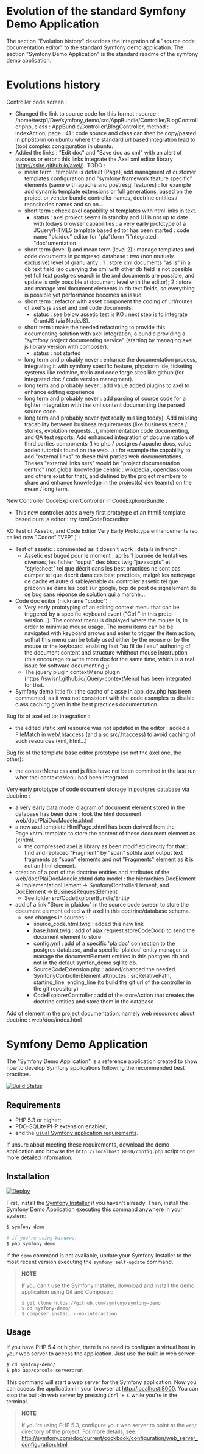 Evolution of the standard Symfony Demo Application
==================================================

The section "Evolution history" describes the integration of a "source code documentation editor" to the standard Symfony demo application.
The section "Symfony Demo Application" is the standard readme of the symfony demo application.

Evolutions history
==================

Controller code screen :
  - Changed the link to source code for this format :
source : /home/testp1/Dev/symfony_demo/src/AppBundle/Controller/BlogController.php, class : AppBundle\Controller\BlogController, method : indexAction, page : 41 : code source and class can then be copy/pasted in phpStorm on ubuntu where the standard url based integration lead to (too) complex congiguration in ubuntu.
  - Added the links : "Edit doc" and "Save doc as xml" with an alert of success or error : this links integrate the Axel xml editor library (http://ssire.github.io/axel/).
  TODO :
    - mean term : template is default (Page), add managment of customer templates configuration and "symfony framework feature specific" elements (same with apache and postresgl features) : for example add dynamic template extensions or full generations, based on the project or vendor bundle controller names, doctrine entities / repositories names and so on...
    - short term : check axel capability of templates with html links in text.
      - status : axel project seems in standby and UI is not up to date with todays browser capabilities : a very early prototype of a JQuery/HTML5 template based editor has been started : code name "plaidoc" editor for "pla"tform "i"ntegrated "doc"umentation.
    - short term (level 1) and mean term (level 2) : manage templates and code documents in postgresql database : two (non mutualy exclusive) level of granularity : 1 : store xml documents "as is" in a db text field (so querying the xml with other db field is not possible yet full text postgres search in the xml documents are possible, and update is only possible at document level with the editor); 2 : store and manage xml document elements in db text fields, so everything is possible yet performance becomes an issue.
    - short term : refactor with asset component the coding of url/routes of axel's js asset and xml code documents.
      - status : see below assetic test is KO : next step is to integrate GruntJS (via NodeJS).
    - short term : make the needed refactoring to provide this documenting solution with axel integration, a bundle providing a "symfony project documenting service" (starting by managing axel js library version with composer).
      - status : not started
    - long term and probably never : enhance the documentation process, integrating it with symfony specific feature, phpstorm ide, ticketing systems like redmine, trello and code forge sites like github (for integrated doc / code version managment).
    - long term and probably never : add value added plugins to axel to enhance editing experience
    - long term and probably never : add parsing of source code for a tighter integration with the xml content documenting the parsed source code.
    - long term and probably never (yet really missing today): Add missing tracability between business requirements (like business specs / stories, evolution requests...), implementation code documenting, and QA test reports. Add enhanced integration of documentation of third parties components (like php / postgres / apache docs, value added tutorials found on the web...) : for example the capability to add "external links" to these third parties web documentations. Theses "external links sets" would be "project documentation centric" (not global knowledge centric : wikipedia , openclassroom and others exist for that), and defined by the project members to share and enhance knowledge in the project(s) dev team(s) on the mean / long term.

New Controller CodeExplorerController in CodeExplorerBundle :
  - This new controller adds a very first prototype of an html5 template based pure js editor : try /xmlCodeDoc/editor

KO Test of Assetic, and Code Editor Very Early Prototype enhancements (so called now "Codoc" "VEP" )  :
 - Test of assetic : commented as it doesn't work : details in french :
   - Assetic est bugué pour le moment : après 1 journée de tentatives diverses, les fichier "ouput" des blocs twig "javascipts" et "stylesheet" tel que décrit dans les best practices ne sont pas dumper tel que décrit dans ces best practices, malgrè les nettoyage de cache et autre disable/enable du controller assetic tel que préconnisé dans les post sur google, bcp de post de signalement de ce bug sans réponse de solution qui a marché....
 - Code doc editor (nickname "codoc") :
   - Very early prototyping of an editing context menu that can be triggered by a specific keyboard event ("Ctrl <anychar>" in this proto version...).
     The context menu is displayed where the mouse is, in order to minimise mouse usage.
     The menu items can be be navigated with keyboard arrows and enter to trigger the item action, sothat this menu can be totaly used either by the mouse or by the mouse or the keyboard, enabling fast "au fil de l'eau" authoring of the document content and structure whithout mouse interruption (this encourage to write more doc for the same time, which is a real issue for software documenting ;).
   - The jquery plugin contextMenu plugin (https://swisnl.github.io/jQuery-contextMenu) has been integrated for that.
 - Symfony demo little fix : the cache of classe in app_dev.php has been commented, as it was not consistent with the code examples to disable class caching given in the best practices documentation.

Bug fix of axel editor integration :
 - the edited static xml resource was not updated in the editor : added  a FileMatch in web/.htaccess (and also src/.htaccess) to avoid caching of such resources (xml, html...)

Bug fix of the template base editor prototype (so not the axel one, the other):
 - the contextMenu css and js files have not been commited in the last run wher thei contexteMenu had been integrated

Very early prototype of code document storage in postgres database via doctrine :
 - a very early data model diagram of document element stored in the database has been done : look the html document web/doc/PlaiDocModele.xhtml
 - a new  axel template HtmlPage.xhtml has been  derived from the Page.xhtml template to store the content of these document element as (x)html.
   - the compressed axel.js library as been modified directly for that : find and replaced "Fragment" by "span" sothta axel output text fragments as "span" elements and not "Fragments" element as it is not an html element.
 - creation of a part of the doctrine entities and attributes of the web/doc/PlaiDocModele.xhtml data model : the hierarchies DocElement -> ImplementationElement -> SymfonyControllerElement, and DocElement -> BusinessRequestElement
   - See folder src/CodeExplorerBundle/Entity
 - add of a link "Store in plaidoc" in the source code screen to store the document element edited with axel in this doctrine/database schema.
   - see changes in sources :
     - source_code.html.twig : added this new link
     - base.html.twig : add of ajax request storeCodeDoc() to send the document element to store
     - config.yml : add of a specific 'plaidoc' connection to the postgres database, and a specific 'plaidoc' entity manager to manage the documentElement entities in this postgres db and not in the defaut symfon_demo sqllite db.
     - SourceCodeExtension.php : added/changed the needed SymfonyControllerElement attributes : srcRelativePath, starting_line, ending_line (to build the git url of the controller in the git repository)
     - CodeExplorerController : add of the storeAction that creates the doctrine entities and store them in the database

Add of element in the project documentation, namely web resources about doctrine : web/doc/index.html


Symfony Demo Application
========================

The "Symfony Demo Application" is a reference application created to show how
to develop Symfony applications following the recommended best practices.

[![Build Status](https://travis-ci.org/symfony/symfony-demo.svg?branch=master)](https://travis-ci.org/symfony/symfony-demo)

Requirements
------------

  * PHP 5.3 or higher;
  * PDO-SQLite PHP extension enabled;
  * and the [usual Symfony application requirements](http://symfony.com/doc/current/reference/requirements.html).

If unsure about meeting these requirements, download the demo application and
browse the `http://localhost:8000/config.php` script to get more detailed
information.

Installation
------------

[![Deploy](https://www.herokucdn.com/deploy/button.png)](https://heroku.com/deploy)

First, install the [Symfony Installer](https://github.com/symfony/symfony-installer)
if you haven't already. Then, install the Symfony Demo Application executing
this command anywhere in your system:

```bash
$ symfony demo

# if you're using Windows:
$ php symfony demo
```

If the `demo` command is not available, update your Symfony Installer to the
most recent version executing the `symfony self-update` command.

> **NOTE**
>
> If you can't use the Symfony Installer, download and install the demo
> application using Git and Composer:
>
>     $ git clone https://github.com/symfony/symfony-demo
>     $ cd symfony-demo/
>     $ composer install --no-interaction

Usage
-----

If you have PHP 5.4 or higher, there is no need to configure a virtual host
in your web server to access the application. Just use the built-in web server:

```bash
$ cd symfony-demo/
$ php app/console server:run
```

This command will start a web server for the Symfony application. Now you can
access the application in your browser at <http://localhost:8000>. You can
stop the built-in web server by pressing `Ctrl + C` while you're in the
terminal.

> **NOTE**
>
> If you're using PHP 5.3, configure your web server to point at the `web/`
> directory of the project. For more details, see:
> http://symfony.com/doc/current/cookbook/configuration/web_server_configuration.html
